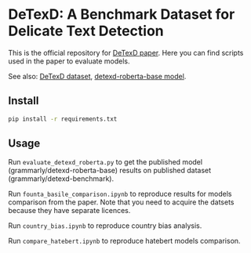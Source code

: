 # DeTexD: A Benchmark Dataset for Delicate Text Detection

This is the official repository for [DeTexD paper](TODO). Here you can find scripts used in the paper to evaluate models.

See also: [DeTexD dataset](https://huggingface.co/datasets/grammarly/detexd-benchmark), [detexd-roberta-base model](https://huggingface.co/grammarly/detexd-roberta-base).

## Install

```sh
pip install -r requirements.txt
```

## Usage

Run `evaluate_detexd_roberta.py` to get the published model (grammarly/detexd-roberta-base) results on published dataset (grammarly/detexd-benchmark).

Run `founta_basile_comparison.ipynb` to reproduce results for models comparison from the paper. Note that you need to acquire the datsets because they have separate licences.

Run `country_bias.ipynb` to reproduce country bias analysis.

Run `compare_hatebert.ipynb` to reproduce hatebert models comparison.
